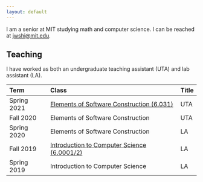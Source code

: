 ```yaml
---
layout: default
---
```


I am a senior at MIT studying math and computer science.
I can be reached at <jwshi@mit.edu>. 

## Teaching

I have worked as both an undergraduate teaching assistant (UTA) and lab assistant (LA).

| Term | Class | Title |
|:---|:--- |:---|
| Spring 2021 | [Elements of Software Construction (6.031)](https://web.mit.edu/6.031) | UTA | 
| Fall 2020   | Elements of Software Construction | UTA | 
| Spring 2020 | Elements of Software Construction | LA  | 
| Fall 2019   | [Introduction to Computer Science (6.0001/2)](https://sicp-s1.mit.edu/) | LA | 
| Spring 2019 | Introduction to Computer Science | LA |


